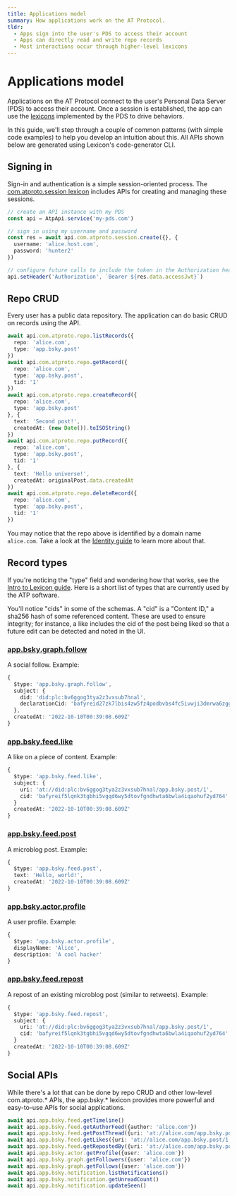 ```yaml
---
title: Applications model
summary: How applications work on the AT Protocol.
tldr:
  - Apps sign into the user's PDS to access their account
  - Apps can directly read and write repo records
  - Most interactions occur through higher-level lexicons
---
```


# Applications model

Applications on the AT Protocol connect to the user's Personal Data Server (PDS) to access their account. Once a session is established, the app can use the [lexicons](./lexicon) implemented by the PDS to drive behaviors.

In this guide, we'll step through a couple of common patterns (with simple code examples) to help you develop an intuition about this. All APIs shown below are generated using Lexicon's code-generator CLI.

## Signing in

Sign-in and authentication is a simple session-oriented process. The [com.atproto.session lexicon](/lexicons/com-atproto-session) includes APIs for creating and managing these sessions.

```typescript
// create an API instance with my PDS
const api = AtpApi.service('my-pds.com')

// sign in using my username and password
const res = await api.com.atproto.session.create({}, {
  username: 'alice.host.com',
  password: 'hunter2'
})

// configure future calls to include the token in the Authorization header
api.setHeader('Authorization', `Bearer ${res.data.accessJwt}`)
```

## Repo CRUD

Every user has a public data repository. The application can do basic CRUD on records using the API.

```typescript
await api.com.atproto.repo.listRecords({
  repo: 'alice.com',
  type: 'app.bsky.post'
})
await api.com.atproto.repo.getRecord({
  repo: 'alice.com',
  type: 'app.bsky.post',
  tid: '1'
})
await api.com.atproto.repo.createRecord({
  repo: 'alice.com',
  type: 'app.bsky.post'
}, {
  text: 'Second post!',
  createdAt: (new Date()).toISOString()
})
await api.com.atproto.repo.putRecord({
  repo: 'alice.com',
  type: 'app.bsky.post',
  tid: '1'
}, {
  text: 'Hello universe!',
  createdAt: originalPost.data.createdAt
})
await api.com.atproto.repo.deleteRecord({
  repo: 'alice.com',
  type: 'app.bsky.post',
  tid: '1'
})
```

You may notice that the repo above is identified by a domain name `alice.com`. Take a look at the [Identity guide](./identity) to learn more about that.

## Record types

If you're noticing the "type" field and wondering how that works, see the [Intro to Lexicon guide](./lexicon). Here is a short list of types that are currently used by the ATP software.

You'll notice "cids" in some of the schemas. A "cid" is a "Content ID," a sha256 hash of some referenced content. These are used to ensure integrity; for instance, a like includes the cid of the post being liked so that a future edit can be detected and noted in the UI.

### <a href="/lexicons/app-bsky-graph#follow">app.bsky.graph.follow</a>

A social follow. Example:

```typescript
{
  $type: 'app.bsky.graph.follow',
  subject: {
    did: 'did:plc:bv6ggog3tya2z3vxsub7hnal',
    declarationCid: 'bafyreid27zk7lbis4zw5fz4podbvbs4fc5ivwji3dmrwa6zggnj4bnd57u'
  },
  createdAt: '2022-10-10T00:39:08.609Z'
}
```

### <a href="/lexicons/app-bsky-feed#like">app.bsky.feed.like</a>

A like on a piece of content. Example:

```typescript
{
  $type: 'app.bsky.feed.like',
  subject: {
    uri: 'at://did:plc:bv6ggog3tya2z3vxsub7hnal/app.bsky.post/1',
    cid: 'bafyreif5lqnk3tgbhi5vgqd6wy5dtovfgndhwta6bwla4iqaohuf2yd764'
  }
  createdAt: '2022-10-10T00:39:08.609Z'
}
```

### <a href="/lexicons/app-bsky-feed#post">app.bsky.feed.post</a>

A microblog post. Example:

```typescript
{
  $type: 'app.bsky.feed.post',
  text: 'Hello, world!',
  createdAt: '2022-10-10T00:39:08.609Z'
}
```

### <a href="/lexicons/app-bsky-actor#profile">app.bsky.actor.profile</a>

A user profile. Example:

```typescript
{
  $type: 'app.bsky.actor.profile',
  displayName: 'Alice',
  description: 'A cool hacker'
}
```

### <a href="/lexicons/app-bsky-feed#repost">app.bsky.feed.repost</a>

A repost of an existing microblog post (similar to retweets). Example:

```typescript
{
  $type: 'app.bsky.feed.repost',
  subject: {
    uri: 'at://did:plc:bv6ggog3tya2z3vxsub7hnal/app.bsky.post/1',
    cid: 'bafyreif5lqnk3tgbhi5vgqd6wy5dtovfgndhwta6bwla4iqaohuf2yd764'
  }
  createdAt: '2022-10-10T00:39:08.609Z'
}
```

## Social APIs

While there's a lot that can be done by repo CRUD and other low-level com.atproto.* APIs, the app.bsky.* lexicon provides more powerful and easy-to-use APIs for social applications.

```typescript
await api.app.bsky.feed.getTimeline()
await api.app.bsky.feed.getAuthorFeed({author: 'alice.com'})
await api.app.bsky.feed.getPostThread({uri: 'at://alice.com/app.bsky.post/1'})
await api.app.bsky.feed.getLikes({uri: 'at://alice.com/app.bsky.post/1'})
await api.app.bsky.feed.getRepostedBy({uri: 'at://alice.com/app.bsky.post/1'})
await api.app.bsky.actor.getProfile({user: 'alice.com'})
await api.app.bsky.graph.getFollowers({user: 'alice.com'})
await api.app.bsky.graph.getFollows({user: 'alice.com'})
await api.app.bsky.notification.listNotifications()
await api.app.bsky.notification.getUnreadCount()
await api.app.bsky.notification.updateSeen()
```
